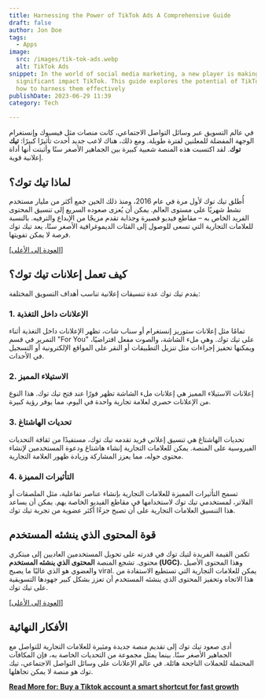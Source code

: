 ```yaml
---
title: Harnessing the Power of TikTok Ads A Comprehensive Guide
draft: false
author: Jon Doe 
tags:
  - Apps
image:
  src: /images/tik-tok-ads.webp
  alt: TikTok Ads
snippet: In the world of social media marketing, a new player is making a
  significant impact TikTok. This guide explores the potential of TikTok ads and
  how to harness them effectively
publishDate: 2023-06-29 11:39
category: Tech

---
```


في عالم التسويق عبر وسائل التواصل الاجتماعي، كانت منصات مثل فيسبوك وإنستغرام الوجهة المفضلة للمعلنين لفترة طويلة. ومع ذلك، هناك لاعب جديد أحدث تأثيرًا كبيرًا: **تيك توك**. لقد اكتسبت هذه المنصة شعبية كبيرة بين الجماهير الأصغر سنًا وأثبتت أنها أداة إعلانية قوية.

<a id="top"></a>

## لماذا تيك توك؟

أُطلق تيك توك لأول مرة في عام 2016، ومنذ ذلك الحين جمع أكثر من مليار مستخدم نشط شهريًا على مستوى العالم. يمكن أن يُعزى صعوده السريع إلى تنسيق المحتوى الفريد الخاص به – مقاطع فيديو قصيرة وجذابة تقدم مزيجًا من الإبداع والترفيه. بالنسبة للعلامات التجارية التي تسعى للوصول إلى الفئات الديموغرافية الأصغر سنًا، يعد تيك توك فرصة لا يمكن تفويتها.

<a href="#top">[العودة إلى الأعلى]</a>

## كيف تعمل إعلانات تيك توك؟

يقدم تيك توك عدة تنسيقات إعلانية تناسب أهداف التسويق المختلفة:

### 1. الإعلانات داخل التغذية
تمامًا مثل إعلانات ستوريز إنستغرام أو سناب شات، تظهر الإعلانات داخل التغذية أثناء التمرير في قسم "For You" على تيك توك. وهي ملء الشاشة، والصوت مفعل افتراضيًا، ويمكنها تحفيز إجراءات مثل تنزيل التطبيقات أو النقر على المواقع الإلكترونية أو التسجيل في الأحداث.

### 2. الاستيلاء المميز
إعلانات الاستيلاء المميز هي إعلانات ملء الشاشة تظهر فورًا عند فتح تيك توك. هذا النوع من الإعلانات حصري لعلامة تجارية واحدة في اليوم، مما يوفر رؤية كبيرة.

### 3. تحديات الهاشتاغ
تحديات الهاشتاغ هي تنسيق إعلاني فريد تقدمه تيك توك، مستفيدًا من ثقافة التحديات الفيروسية على المنصة. يمكن للعلامات التجارية إنشاء هاشتاغ ودعوة المستخدمين لإنشاء محتوى حوله، مما يعزز المشاركة وزيادة ظهور العلامة التجارية.

### 4. التأثيرات المميزة
تسمح التأثيرات المميزة للعلامات التجارية بإنشاء عناصر تفاعلية، مثل الملصقات أو الفلاتر، لمستخدمي تيك توك لاستخدامها في مقاطع الفيديو الخاصة بهم. يمكن أن يساعد هذا التنسيق العلامات التجارية على أن تصبح جزءًا أكثر عضوية من تجربة تيك توك.

## قوة المحتوى الذي ينشئه المستخدم

تكمن القيمة الفريدة لتيك توك في قدرته على تحويل المستخدمين العاديين إلى مبتكري محتوى. تشجع المنصة **المحتوى الذي ينشئه المستخدم (UGC)**، وهذا المحتوى الأصيل والعضوي هو الذي غالبًا ما يصبح viral. يمكن للعلامات التجارية التي تستطيع الاستفادة من هذا الاتجاه وتحفيز المحتوى الذي ينشئه المستخدم أن تعزز بشكل كبير جهودها التسويقية على تيك توك.

<a href="#top">[العودة إلى الأعلى]</a>

## الأفكار النهائية

أدى صعود تيك توك إلى تقديم منصة جديدة ومثيرة للعلامات التجارية للتواصل مع الجماهير الأصغر سنًا. بينما يمثل مجموعة من التحديات الخاصة به، فإن المكافآت المحتملة للحملات الناجحة هائلة. في عالم الإعلانات على وسائل التواصل الاجتماعي، تيك توك هو منصة لا يمكن تجاهلها.

**[Read More for: Buy a Tiktok account a smart shortcut for fast growth](id/blog/buy-a-tiktok-account-a-smart-shortcut-for-fast-growth "buy a tiktok account a smart shortcut for fast growth")**

